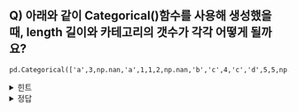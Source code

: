 ## Q) 아래와 같이 Categorical()함수를 사용해 생성했을 때, length 길이와 카테고리의 갯수가 각각 어떻게 될까요?

```
pd.Categorical(['a',3,np.nan,'a',1,1,2,np.nan,'b','c',4,'c','d',5,5,np.nan])
```

<details>
  <summary> 힌트 </summary>

결측값은 카테고리 데이터로 인식되지 X !!
</details>


<details>
  <summary> 정답 </summary>
  
```
import pandas as pd
import numpy as np
pd.Categorical(['a',3,np.nan,'a',1,1,2,np.nan,'b','c',4,'c','d',5,5,np.nan])
```

```
['a', 3, NaN, 'a', 1, ..., 'c', 'd', 5, 5, NaN]
Length: 16
Categories (9, object): [1, 2, 3, 4, ..., 'a', 'b', 'c', 'd']
```
length: 16, 카테고리 갯수: 9

</details>
